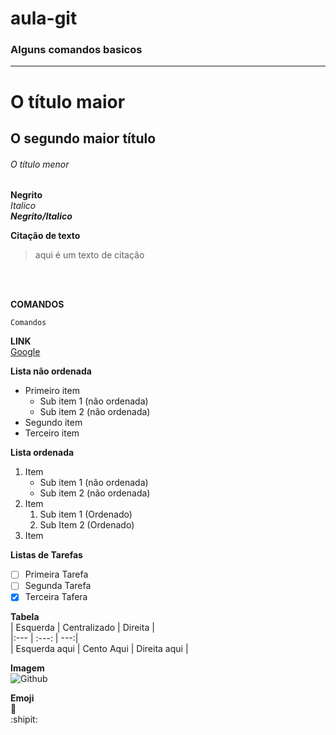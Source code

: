 # aula-git



### Alguns comandos basicos ###
---

# O título maior
## O segundo maior título
###### O título menor   


**Negrito**  
*Italico*   
***Negrito/Italico***

**Citação de texto**
> aqui é um texto de citação  
  
<br>   
<br>

**COMANDOS**    
```
Comandos
```
  
**LINK**  
[Google](https://www.google.com.br)  
  
**Lista não ordenada**
- Primeiro item  
  - Sub item 1 (não ordenada)  
  - Sub item 2 (não ordenada)    
- Segundo item  
- Terceiro item  
  
**Lista ordenada**
1. Item
   - Sub item 1 (não ordenada)  
   - Sub item 2 (não ordenada) 
2. Item
   1. Sub item 1 (Ordenado)  
   2. Sub Item 2 (Ordenado)  
3. Item  

  
**Listas de Tarefas**
- [ ] Primeira Tarefa
- [ ] Segunda Tarefa
- [x] Terceira Tafera
  
**Tabela**  
| Esquerda | Centralizado | Direita |  
|:--- | :---: | ---:|  
| Esquerda aqui | Cento Aqui | Direita aqui |  
  
**Imagem**    
![Github](https://github.githubassets.com/images/modules/logos_page/GitHub-Mark.png)  
  
**Emoji**  
🚗  
:shipit:

